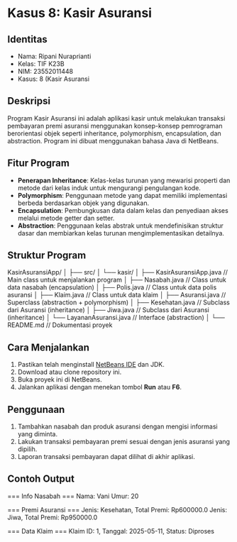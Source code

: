 # Kasus 8: Kasir Asuransi

## Identitas
- Nama: Ripani Nuraprianti
- Kelas: TIF K23B
- NIM: 23552011448
- Kasus: 8 (Kasir Asuransi

## Deskripsi

Program Kasir Asuransi ini adalah aplikasi kasir untuk melakukan transaksi pembayaran premi asuransi menggunakan konsep-konsep pemrograman berorientasi objek seperti inheritance, polymorphism, encapsulation, dan abstraction. Program ini dibuat menggunakan bahasa Java di NetBeans.

## Fitur Program

- **Penerapan Inheritance**: Kelas-kelas turunan yang mewarisi properti dan metode dari kelas induk untuk mengurangi pengulangan kode.
- **Polymorphism**: Penggunaan metode yang dapat memiliki implementasi berbeda berdasarkan objek yang digunakan.
- **Encapsulation**: Pembungkusan data dalam kelas dan penyediaan akses melalui metode getter dan setter.
- **Abstraction**: Penggunaan kelas abstrak untuk mendefinisikan struktur dasar dan membiarkan kelas turunan mengimplementasikan detailnya.

## Struktur Program

KasirAsuransiApp/
│
├── src/
│   └── kasir/
│       ├── KasirAsuransiApp.java          // Main class untuk menjalankan program
│       ├── Nasabah.java                   // Class untuk data nasabah (encapsulation)
│       ├── Polis.java                     // Class untuk data polis asuransi
│       ├── Klaim.java                     // Class untuk data klaim
│       ├── Asuransi.java                  // Superclass (abstraction + polymorphism)
│       ├── Kesehatan.java                 // Subclass dari Asuransi (inheritance)
│       ├── Jiwa.java                      // Subclass dari Asuransi (inheritance)
│       └── LayananAsuransi.java           // Interface (abstraction)
│
└── README.md                              // Dokumentasi proyek


## Cara Menjalankan

1. Pastikan telah menginstall [NetBeans IDE](https://netbeans.apache.org/) dan JDK.
2. Download atau clone repository ini.
3. Buka proyek ini di NetBeans.
4. Jalankan aplikasi dengan menekan tombol **Run** atau **F6**.

## Penggunaan

1. Tambahkan nasabah dan produk asuransi dengan mengisi informasi yang diminta.
2. Lakukan transaksi pembayaran premi sesuai dengan jenis asuransi yang dipilih.
3. Laporan transaksi pembayaran dapat dilihat di akhir aplikasi.

## Contoh Output

=== Info Nasabah ===
Nama: Vani
Umur: 20

=== Premi Asuransi ===
Jenis: Kesehatan, Total Premi: Rp600000.0
Jenis: Jiwa, Total Premi: Rp950000.0

=== Data Klaim ===
Klaim ID: 1, Tanggal: 2025-05-11, Status: Diproses

